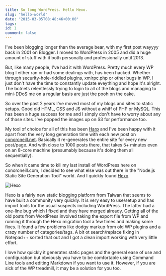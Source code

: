 ```yaml
---
title: So long WordPress. Hello Hexo.
slug: "hello-world"
date: "2015-03-05T08:48:46+00:00"
tags:
id: 1
comment: false
---
```

I've been blogging longer than the average bear, with my first post wayyyy back in 2001 on Blogger. I moved to WordPress in 2005 and did a huge amount of stuff with it both personally and professionally until 2013. 

But, like many people, I've had it with WordPress. Pretty much every WP blog I either ran or had some dealings with, has been hacked. Whether through security-hole-riddled plugins, xmlrpc.php or other bugs in WP. I just don't have the time to constantly update eveything and hope it's alright. The botnets relentlessly trying to login to all of the blogs and managing to mini-DDoS me on a regular basis are just the pooh on the cake.

So over the past 2 years I've moved most of my blogs and sites to static setups. Good old HTML, CSS and JS without a whiff of PHP or MySQL. This has been a huge success for me and I simply don't have to worry about any of those sites. I've popped the images up on S3 for performance too.

My tool of choice for all of this has been [Harp](http://harpjs.com/) and I've been happy with it apart from the very long generation time with each new post on [conoroneill.net](http://conoroneill.net). Basically it re-generates the entire site for every new post/page. And with close to 1000 posts there, that takes 5+ minutes even on an 8-core machine (presumably because it's doing them all sequentially).

So when it came time to kill my last install of WordPress here on conoroneill.com, I decided to see what else was out there in the "Node.js Static Site Generation Tool" world. And I quickly found [Hexo](http://hexo.io/).

![Hexo](https://s3-eu-west-1.amazonaws.com/conoroneill.com/wp-content/uploads/2015/03/hexo.png)

Hexo is a fairly new static blogging platform from Taiwan that seems to have built a community very quickly. It is very easy to use/setup and has import tools for the usual suspects including WordPress. The latter had a one-line bug which I fixed and they have merged already. Getting all of the old posts from WordPress involved taking the export file from WP and running it through the Hexo migration tool a few times and making some fixes. It found a few problems like dodgy markup from old WP plugins and a crazy number of categories/tags. A bit ot search/replace fixing in Notepad++ sorted that out and I got a clean import working with very little effort.

I love how quickly it generates static pages and the general ease of use and configuration but obviously you have to be comfortable using Command Line tools and editing Markdown if you want to use it. However, if you are sick of the WP treadmill, it may be a solution for you too.


  
